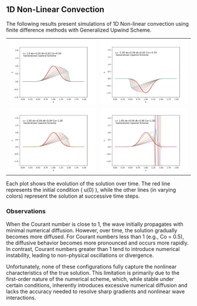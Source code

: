 ## 1D Non-Linear Convection

The following results present simulations of 1D Non-linear convection using finite difference methods with Generalized Upwind Scheme.

|   |   |
|---|---|
| ![](plots/Figure_1.png)  | ![](plots/Figure_2.png)  |
| ![](plots/Figure_3.png)  | ![](plots/Figure_4.png)  |

Each plot shows the evolution of the solution over time. The red line represents the initial condition \( u(0) \), while the other lines (in varying colors) represent the solution at successive time steps.

### Observations
When the Courant number is close to 1, the wave initially propagates with minimal numerical diffusion. However, over time, the solution gradually becomes more diffused. For Courant numbers less than 1 (e.g., Co = 0.5), the diffusive behavior becomes more pronounced and occurs more rapidly. In contrast, Courant numbers greater than 1 tend to introduce numerical instability, leading to non-physical oscillations or divergence.

Unfortunately, none of these configurations fully capture the nonlinear characteristics of the true solution. This limitation is primarily due to the first-order nature of the numerical scheme, which, while stable under certain conditions, inherently introduces excessive numerical diffusion and lacks the accuracy needed to resolve sharp gradients and nonlinear wave interactions.

